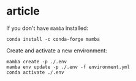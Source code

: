 # article

If you don't have `mamba` installed:

```
conda install -c conda-forge mamba
```

Create and activate a new environment:

```
mamba create -p ./.env
mamba env update -p ./.env -f environment.yml
conda activate ./.env
```